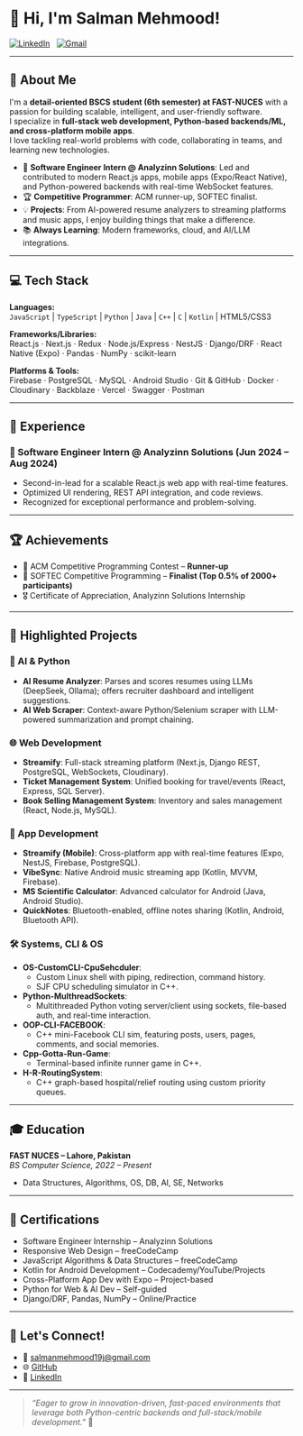 # 👋 Hi, I'm Salman Mehmood!

[![LinkedIn](https://img.shields.io/badge/LinkedIn-blue?logo=linkedin&style=flat-square)](https://www.linkedin.com/in/salman-mehmood-020845318) &nbsp; [![Gmail](https://img.shields.io/badge/Email-salmanmehmood19j@gmail.com-red?logo=gmail&style=flat-square)](mailto:salmanmehmood19j@gmail.com)

---

## 🚀 About Me

I'm a **detail-oriented BSCS student (6th semester) at FAST-NUCES** with a passion for building scalable, intelligent, and user-friendly software.  
I specialize in **full-stack web development, Python-based backends/ML, and cross-platform mobile apps**.  
I love tackling real-world problems with code, collaborating in teams, and learning new technologies.

- 🏢 **Software Engineer Intern @ Analyzinn Solutions**: Led and contributed to modern React.js apps, mobile apps (Expo/React Native), and Python-powered backends with real-time WebSocket features.
- 🏆 **Competitive Programmer**: ACM runner-up, SOFTEC finalist.
- 💡 **Projects**: From AI-powered resume analyzers to streaming platforms and music apps, I enjoy building things that make a difference.
- 📚 **Always Learning**: Modern frameworks, cloud, and AI/LLM integrations.

---

## 💻 Tech Stack

**Languages:**  
`JavaScript` | `TypeScript` | `Python` | `Java` | `C++` | `C` | `Kotlin` | HTML5/CSS3

**Frameworks/Libraries:**  
React.js · Next.js · Redux · Node.js/Express · NestJS · Django/DRF · React Native (Expo) · Pandas · NumPy · scikit-learn

**Platforms & Tools:**  
Firebase · PostgreSQL · MySQL · Android Studio · Git & GitHub · Docker · Cloudinary · Backblaze · Vercel · Swagger · Postman

---

## 🏢 Experience

### 💼 Software Engineer Intern @ Analyzinn Solutions (Jun 2024 – Aug 2024)
- Second-in-lead for a scalable React.js web app with real-time features.
- Optimized UI rendering, REST API integration, and code reviews.
- Recognized for exceptional performance and problem-solving.

---

## 🏆 Achievements

- 🥈 ACM Competitive Programming Contest – **Runner-up**
- 🏅 SOFTEC Competitive Programming – **Finalist (Top 0.5% of 2000+ participants)**
- 🎖️ Certificate of Appreciation, Analyzinn Solutions Internship

---

## 📂 Highlighted Projects

### 🧠 AI & Python
- **AI Resume Analyzer**: Parses and scores resumes using LLMs (DeepSeek, Ollama); offers recruiter dashboard and intelligent suggestions.
- **AI Web Scraper**: Context-aware Python/Selenium scraper with LLM-powered summarization and prompt chaining.

### 🌐 Web Development
- **Streamify**: Full-stack streaming platform (Next.js, Django REST, PostgreSQL, WebSockets, Cloudinary).
- **Ticket Management System**: Unified booking for travel/events (React, Express, SQL Server).
- **Book Selling Management System**: Inventory and sales management (React, Node.js, MySQL).

### 📱 App Development
- **Streamify (Mobile)**: Cross-platform app with real-time features (Expo, NestJS, Firebase, PostgreSQL).
- **VibeSync**: Native Android music streaming app (Kotlin, MVVM, Firebase).
- **MS Scientific Calculator**: Advanced calculator for Android (Java, Android Studio).
- **QuickNotes**: Bluetooth-enabled, offline notes sharing (Kotlin, Android, Bluetooth API).

### 🛠️ Systems, CLI & OS
- **OS-CustomCLI-CpuSehcduler**:  
  - Custom Linux shell with piping, redirection, command history.
  - SJF CPU scheduling simulator in C++.
- **Python-MulthreadSockets**:  
  - Multithreaded Python voting server/client using sockets, file-based auth, and real-time interaction.
- **OOP-CLI-FACEBOOK**:  
  - C++ mini-Facebook CLI sim, featuring posts, users, pages, comments, and social memories.
- **Cpp-Gotta-Run-Game**:  
  - Terminal-based infinite runner game in C++.
- **H-R-RoutingSystem**:  
  - C++ graph-based hospital/relief routing using custom priority queues.

---

## 🎓 Education

**FAST NUCES – Lahore, Pakistan**  
_BS Computer Science, 2022 – Present_  
- Data Structures, Algorithms, OS, DB, AI, SE, Networks

---

## 🏅 Certifications

- Software Engineer Internship – Analyzinn Solutions
- Responsive Web Design – freeCodeCamp
- JavaScript Algorithms & Data Structures – freeCodeCamp
- Kotlin for Android Development – Codecademy/YouTube/Projects
- Cross-Platform App Dev with Expo – Project-based
- Python for Web & AI Dev – Self-guided
- Django/DRF, Pandas, NumPy – Online/Practice

---

## 📝 Let's Connect!

- 📧 [salmanmehmood19j@gmail.com](mailto:salmanmehmood19j@gmail.com)
- 🌐 [GitHub](https://github.com/JoY-BoY-e)
- 💼 [LinkedIn](https://www.linkedin.com/in/salman-mehmood-020845318)

---

> _“Eager to grow in innovation-driven, fast-paced environments that leverage both Python-centric backends and full-stack/mobile development.”_ 🚀
